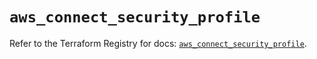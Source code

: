 # `aws_connect_security_profile`

Refer to the Terraform Registry for docs: [`aws_connect_security_profile`](https://registry.terraform.io/providers/hashicorp/aws/5.45.0/docs/resources/connect_security_profile).
